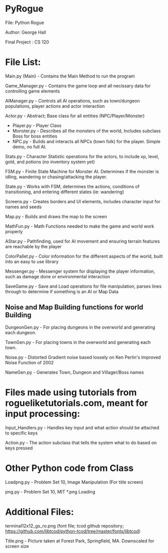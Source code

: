 # PyRogue
File: Python Rogue

Author: George Hall

Final Project : CS 120

# File List:
Main.py (Main) - Contains the Main Method to run the program

Game_Manager.py - Contains the game loop and all necissary data for controlling game elements

AIManager.py - Controls all AI operations, such as town/dungeon populations, player actions and actor interaction

Actor.py - Abstract; Base class for all entities (NPC/Player/Monster)
- Player.py - Player Class
- Monster.py - Describes all the monsters of the world, Includes subclass Boss for boss entities
- NPC.py - Builds and interacts all NPCs (town folk) for the player. Simple demo, no full AI.

Stats.py - Character Statistic operations for the actors, to include xp, level, gold, and potions (no inventory system yet)

FSM.py - Finite State Machine for Monster AI. Determines if the monster is idling, wandering or chasing/attacking the player.

State.py - Works with FSM, determines the actions, conditions of transitioning, and entering different states (ie: wandering)

Screens.py - Creates borders and UI elements, includes character input for names and seeds

Map.py - Builds and draws the map to the screen

MathFun.py - Math Functions needed to make the game and world work properly

AStar.py - Pathfinding, used for AI movement and ensuring terrain features are reachable by the player

ColorPallet.py - Color information for the different aspects of the world, built into an easy to use library

Messenger.py - Messenger system for displaying the player information, such as damage done or environmental interaction

SaveGame.py - Save and Load operations for file manipulation, parses lines through to determine if something is an AI or Map Data

## Noise and Map Building functions for world Building
DungeonGen.py - For placing dungeons in the overworld and generating each dungeon.

TownGen.py - For placing towns in the overworld and generating each town.

Noise.py - Distorted Gradient noise based loosely on Ken Perlin's Improved Noise Function of 2002

NameGen.py - Generates Town, Dungeon and Villager/Boss names

# Files made using tutorials from rogueliketutorials.com, meant for input processing:
Input_Handlers.py - Handles key input and what action should be attached to specific keys

Action.py - The action subclass that tells the system what to do based on keys pressed

# Other Python code from Class
Loadpng.py - Problem Set 10, Image Manipulation (For title screen)

png.py - Problem Set 10, MIT *.png Loading

# Additional Files:
terminal12x12_gs_ro.png (font file; tcod github repository; https://github.com/libtcod/python-tcod/tree/master/fonts/libtcod)

Title.png - Picture taken at Forest Park, Springfield, MA. Downscaled for screen size